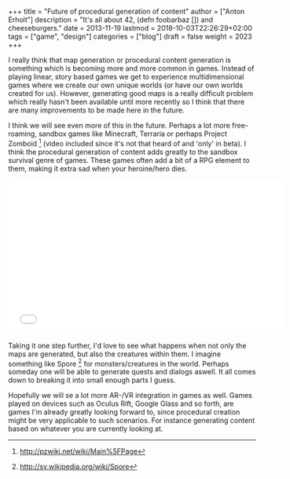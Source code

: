 +++
title = "Future of procedural generation of content"
author = ["Anton Erholt"]
description = "It's all about 42, (defn foobarbaz []) and cheeseburgers."
date = 2013-11-19
lastmod = 2018-10-03T22:26:29+02:00
tags = ["game", "design"]
categories = ["blog"]
draft = false
weight = 2023
+++

I really think that map generation or procedural content generation is
something which is becoming more and more common in games. Instead of
playing linear, story based games we get to experience
multidimensional games where we create our own unique worlds (or have
our own worlds created for us). However, generating good maps is a
really difficult problem which really hasn't been available until more
recently so I think that there are many improvements to be made here
in the future.

I think we will see even more of this in the future. Perhaps a lot
more free-roaming, sandbox games like Minecraft, Terraria or perhaps
Project Zomboid&nbsp;[^fn:1] (video included since it's not that heard of and
'only' in beta). I think the procedural generation of content adds
greatly to the sandbox survival genre of games. These games often add
a bit of a RPG element to them, making it extra sad when your
heroine/hero dies.

<iframe width="560" height="315" src="//www.youtube.com/embed/qoHm2vxRBKc" frameborder="0" allowfullscreen></iframe>

Taking it one step further, I'd love to see what happens when not only
the maps are generated, but also the creatures within them. I imagine
something like Spore&nbsp;[^fn:2] for monsters/creatures in the
world. Perhaps someday one will be able to generate quests and dialogs
aswell. It all comes down to breaking it into small enough parts I
guess.

Hopefully we will se a lot more AR-/VR integration in games as
well. Games played on devices such as Oculus Rift, Google Glass and so
forth, are games I'm already greatly looking forward to, since
procedural creation might be very applicable to such scenarios. For
instance generating content based on whatever you are currently
looking at.

[^fn:1]: <http://pzwiki.net/wiki/Main%5FPage>
[^fn:2]: <http://sv.wikipedia.org/wiki/Spore>
